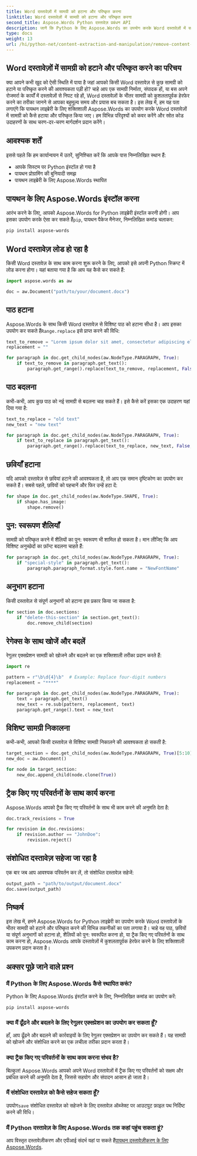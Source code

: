 ```yaml
---
title: Word दस्तावेज़ों में सामग्री को हटाना और परिष्कृत करना
linktitle: Word दस्तावेज़ों में सामग्री को हटाना और परिष्कृत करना
second_title: Aspose.Words Python दस्तावेज़ प्रबंधन API
description: जानें कि Python के लिए Aspose.Words का उपयोग करके Word दस्तावेज़ों में सामग्री को कुशलतापूर्वक कैसे हटाया जाए और परिष्कृत किया जाए। स्रोत कोड उदाहरणों के साथ चरण-दर-चरण मार्गदर्शिका।
type: docs
weight: 13
url: /hi/python-net/content-extraction-and-manipulation/remove-content-documents/
---
```


## Word दस्तावेज़ों में सामग्री को हटाने और परिष्कृत करने का परिचय

क्या आपने कभी खुद को ऐसी स्थिति में पाया है जहां आपको किसी Word दस्तावेज़ से कुछ सामग्री को हटाने या परिष्कृत करने की आवश्यकता पड़ी हो? चाहे आप एक सामग्री निर्माता, संपादक हों, या बस अपने रोजमर्रा के कार्यों में दस्तावेज़ों से निपट रहे हों, Word दस्तावेज़ों के भीतर सामग्री को कुशलतापूर्वक हेरफेर करने का तरीका जानने से आपका बहुमूल्य समय और प्रयास बच सकता है। इस लेख में, हम यह पता लगाएंगे कि पायथन लाइब्रेरी के लिए शक्तिशाली Aspose.Words का उपयोग करके Word दस्तावेज़ों में सामग्री को कैसे हटाया और परिष्कृत किया जाए। हम विभिन्न परिदृश्यों को कवर करेंगे और स्रोत कोड उदाहरणों के साथ चरण-दर-चरण मार्गदर्शन प्रदान करेंगे।

## आवश्यक शर्तें

इससे पहले कि हम कार्यान्वयन में उतरें, सुनिश्चित करें कि आपके पास निम्नलिखित स्थान हैं:

- आपके सिस्टम पर Python इंस्टॉल हो गया है
- पायथन प्रोग्रामिंग की बुनियादी समझ
- पायथन लाइब्रेरी के लिए Aspose.Words स्थापित

## पायथन के लिए Aspose.Words इंस्टॉल करना

 आरंभ करने के लिए, आपको Aspose.Words for Python लाइब्रेरी इंस्टॉल करनी होगी। आप इसका उपयोग करके ऐसा कर सकते हैं`pip`, पायथन पैकेज मैनेजर, निम्नलिखित कमांड चलाकर:

```bash
pip install aspose-words
```

## Word दस्तावेज़ लोड हो रहा है

किसी Word दस्तावेज़ के साथ काम करना शुरू करने के लिए, आपको इसे अपनी Python स्क्रिप्ट में लोड करना होगा। यहां बताया गया है कि आप यह कैसे कर सकते हैं:

```python
import aspose.words as aw

doc = aw.Document("path/to/your/document.docx")
```

## पाठ हटाना

 Aspose.Words के साथ किसी Word दस्तावेज़ से विशिष्ट पाठ को हटाना सीधा है। आप इसका उपयोग कर सकते हैं`Range.replace` इसे प्राप्त करने की विधि:

```python
text_to_remove = "Lorem ipsum dolor sit amet, consectetur adipiscing elit."
replacement = ""

for paragraph in doc.get_child_nodes(aw.NodeType.PARAGRAPH, True):
    if text_to_remove in paragraph.get_text():
        paragraph.get_range().replace(text_to_remove, replacement, False, False)
```

## पाठ बदलना

कभी-कभी, आप कुछ पाठ को नई सामग्री से बदलना चाह सकते हैं। इसे कैसे करें इसका एक उदाहरण यहां दिया गया है:

```python
text_to_replace = "old text"
new_text = "new text"

for paragraph in doc.get_child_nodes(aw.NodeType.PARAGRAPH, True):
    if text_to_replace in paragraph.get_text():
        paragraph.get_range().replace(text_to_replace, new_text, False, False)
```

## छवियाँ हटाना

यदि आपको दस्तावेज़ से छवियां हटाने की आवश्यकता है, तो आप एक समान दृष्टिकोण का उपयोग कर सकते हैं। सबसे पहले, छवियों को पहचानें और फिर उन्हें हटा दें:

```python
for shape in doc.get_child_nodes(aw.NodeType.SHAPE, True):
    if shape.has_image:
        shape.remove()
```

## पुन: स्वरूपण शैलियाँ

सामग्री को परिष्कृत करने में शैलियों का पुन: स्वरूपण भी शामिल हो सकता है। मान लीजिए कि आप विशिष्ट अनुच्छेदों का फ़ॉन्ट बदलना चाहते हैं:

```python
for paragraph in doc.get_child_nodes(aw.NodeType.PARAGRAPH, True):
    if "special-style" in paragraph.get_text():
        paragraph.paragraph_format.style.font.name = "NewFontName"
```

## अनुभाग हटाना

किसी दस्तावेज़ से संपूर्ण अनुभागों को हटाना इस प्रकार किया जा सकता है:

```python
for section in doc.sections:
    if "delete-this-section" in section.get_text():
        doc.remove_child(section)
```

## रेगेक्स के साथ खोजें और बदलें

रेगुलर एक्सप्रेशन सामग्री को खोजने और बदलने का एक शक्तिशाली तरीका प्रदान करते हैं:

```python
import re

pattern = r"\b\d{4}\b"  # Example: Replace four-digit numbers
replacement = "****"

for paragraph in doc.get_child_nodes(aw.NodeType.PARAGRAPH, True):
    text = paragraph.get_text()
    new_text = re.sub(pattern, replacement, text)
    paragraph.get_range().text = new_text
```

## विशिष्ट सामग्री निकालना

कभी-कभी, आपको किसी दस्तावेज़ से विशिष्ट सामग्री निकालने की आवश्यकता हो सकती है:

```python
target_section = doc.get_child_nodes(aw.NodeType.PARAGRAPH, True)[5:10]
new_doc = aw.Document()

for node in target_section:
    new_doc.append_child(node.clone(True))
```

## ट्रैक किए गए परिवर्तनों के साथ कार्य करना

Aspose.Words आपको ट्रैक किए गए परिवर्तनों के साथ भी काम करने की अनुमति देता है:

```python
doc.track_revisions = True

for revision in doc.revisions:
    if revision.author == "JohnDoe":
        revision.reject()
```

## संशोधित दस्तावेज़ सहेजा जा रहा है

एक बार जब आप आवश्यक परिवर्तन कर लें, तो संशोधित दस्तावेज़ सहेजें:

```python
output_path = "path/to/output/document.docx"
doc.save(output_path)
```

## निष्कर्ष

इस लेख में, हमने Aspose.Words for Python लाइब्रेरी का उपयोग करके Word दस्तावेज़ों के भीतर सामग्री को हटाने और परिष्कृत करने की विभिन्न तकनीकों का पता लगाया है। चाहे वह पाठ, छवियों या संपूर्ण अनुभागों को हटाना हो, शैलियों को पुन: स्वरूपित करना हो, या ट्रैक किए गए परिवर्तनों के साथ काम करना हो, Aspose.Words आपके दस्तावेज़ों में कुशलतापूर्वक हेरफेर करने के लिए शक्तिशाली उपकरण प्रदान करता है।

## अक्सर पूछे जाने वाले प्रश्न

### मैं Python के लिए Aspose.Words कैसे स्थापित करूं?

Python के लिए Aspose.Words इंस्टॉल करने के लिए, निम्नलिखित कमांड का उपयोग करें:
```bash
pip install aspose-words
```

### क्या मैं ढूँढने और बदलने के लिए रेगुलर एक्सप्रेशन का उपयोग कर सकता हूँ?

हाँ, आप ढूँढने और बदलने की कार्रवाइयों के लिए रेगुलर एक्सप्रेशन का उपयोग कर सकते हैं। यह सामग्री को खोजने और संशोधित करने का एक लचीला तरीका प्रदान करता है।

### क्या ट्रैक किए गए परिवर्तनों के साथ काम करना संभव है?

बिल्कुल! Aspose.Words आपको अपने Word दस्तावेज़ों में ट्रैक किए गए परिवर्तनों को सक्षम और प्रबंधित करने की अनुमति देता है, जिससे सहयोग और संपादन आसान हो जाता है।

### मैं संशोधित दस्तावेज़ को कैसे सहेज सकता हूँ?

 उपयोग`save` संशोधित दस्तावेज़ को सहेजने के लिए दस्तावेज़ ऑब्जेक्ट पर आउटपुट फ़ाइल पथ निर्दिष्ट करने की विधि।

### मैं Python दस्तावेज़ के लिए Aspose.Words तक कहां पहुंच सकता हूं?

 आप विस्तृत दस्तावेज़ीकरण और एपीआई संदर्भ यहां पा सकते हैं[पायथन दस्तावेज़ीकरण के लिए Aspose.Words](https://reference.aspose.com/words/python-net/).